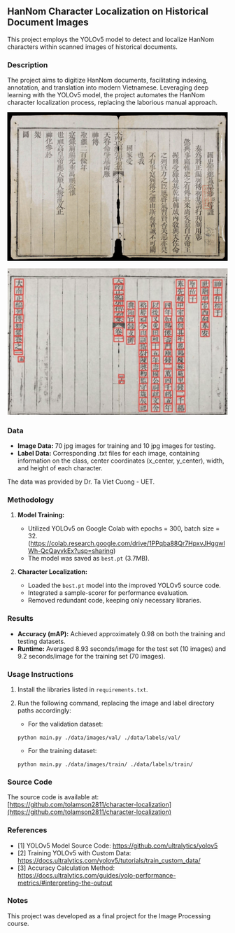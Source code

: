 ## HanNom Character Localization on Historical Document Images

This project employs the YOLOv5 model to detect and localize HanNom characters within scanned images of historical documents.

### Description

The project aims to digitize HanNom documents, facilitating indexing, annotation, and translation into modern Vietnamese. Leveraging deep learning with the YOLOv5 model, the project automates the HanNom character localization process, replacing the laborious manual approach.

![Source image](image.png)

![Example of an input image and its output characters](image-1.png)

### Data

* **Image Data:** 70 jpg images for training and 10 jpg images for testing.
* **Label Data:**  Corresponding .txt files for each image, containing information on the class, center coordinates (x_center, y_center), width, and height of each character.

The data was provided by Dr. Ta Viet Cuong - UET.

### Methodology

1. **Model Training:**
    * Utilized YOLOv5 on Google Colab with epochs = 300, batch size = 32. (https://colab.research.google.com/drive/1PPqba88Qr7HpxvJHggwIWh-QcQayvkEx?usp=sharing)
    * The model was saved as `best.pt` (3.7MB).

2. **Character Localization:**
    * Loaded the `best.pt` model into the improved YOLOv5 source code.
    * Integrated a sample-scorer for performance evaluation.
    * Removed redundant code, keeping only necessary libraries.

### Results

* **Accuracy (mAP):** Achieved approximately 0.98 on both the training and testing datasets.
* **Runtime:** Averaged 8.93 seconds/image for the test set (10 images) and 9.2 seconds/image for the training set (70 images).

### Usage Instructions

1. Install the libraries listed in `requirements.txt`.
2. Run the following command, replacing the image and label directory paths accordingly:

    * For the validation dataset:
    ```
    python main.py ./data/images/val/ ./data/labels/val/ 
    ```

    * For the training dataset:
    ```
    python main.py ./data/images/train/ ./data/labels/train/
    ```

### Source Code

The source code is available at: [https://github.com/tolamson2811/character-localization](https://github.com/tolamson2811/character-localization)

### References

* [1] YOLOv5 Model Source Code: https://github.com/ultralytics/yolov5
* [2] Training YOLOv5 with Custom Data: https://docs.ultralytics.com/yolov5/tutorials/train_custom_data/
* [3] Accuracy Calculation Method: https://docs.ultralytics.com/guides/yolo-performance-metrics/#interpreting-the-output

### Notes

This project was developed as a final project for the Image Processing course.
